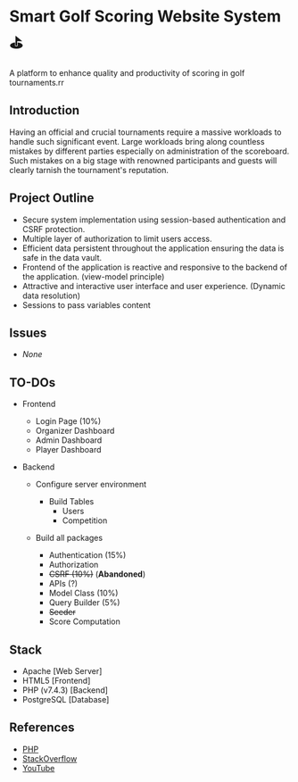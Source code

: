 # Smart Golf Scoring Website System ⛳

A platform to enhance quality and productivity of scoring in golf tournaments.rr

## Introduction

Having an official and crucial tournaments require a massive workloads to handle such significant event. Large workloads bring along countless mistakes by different parties especially on administration of the scoreboard. Such mistakes on a big stage with renowned participants and guests will clearly tarnish the tournament's reputation.

## Project Outline
- Secure system implementation using session-based authentication and CSRF protection.
- Multiple layer of authorization to limit users access.
- Efficient data persistent throughout the application ensuring the data is safe in the data vault.
- Frontend of the application is reactive and responsive to the backend of the application. (view-model principle)
- Attractive and interactive user interface and user experience. (Dynamic data resolution)
- Sessions to pass variables content

## Issues
- _None_

## TO-DOs
- Frontend
  - Login Page (10%)
  - Organizer Dashboard
  - Admin Dashboard
  - Player Dashboard

- Backend
  - Configure server environment
    - Build Tables
      - Users
      - Competition
  
  - Build all packages
    - Authentication (15%)
    - Authorization
    - ~~CSRF (10%)~~ (__Abandoned__)
    - APIs (?)
    - Model Class (10%)
    - Query Builder (5%)
    - ~~Seeder~~
    - Score Computation

## Stack

- Apache [Web Server]
- HTML5 [Frontend]
- PHP (v7.4.3) [Backend]
- PostgreSQL [Database]

## References

- [PHP](https://www.php.net/)
- [StackOverflow](https://stackoverflow.com/)
- [YouTube](https://www.youtube.com/)
